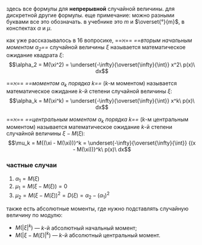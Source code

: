 здесь все формулы для **непрерывной** случайной величины. для дискретной другие формулы.
еще примечание: можно разными буквами все это обозначать. в учебнике это $m$ и $\overset{°}{m}$, в конспектах $\alpha$ и $\mu$.


как уже рассказывалось в 16 вопросике,
==$\aleph$== *==вторым начальным моментом $\alpha_2$==* случайной величины $\xi$ называется математическое ожидание квадрата $\xi$:
$$\alpha_2 = M(\xi^2) = \underset{-\infty}{\overset{\infty}{\int}} x^2\ p(x)\ dx$$

==$\aleph$== *==моментом $\alpha_k$ порядка $k$==* ($k$-м моментом) называется математическое ожидание $k$-й степени случайной величины $\xi$:
$$\alpha_k = M(\xi^k) = \underset{-\infty}{\overset{\infty}{\int}} x^k\ p(x)\ dx$$

==$\aleph$== *==центральным моментом $\alpha_k$ порядка $k$==* ($k$-м центральным моментом) называется математическое ожидание $k$-й степени случайной величины $\xi - M(\xi)$:
$$\mu_k = M{(\xi - M(\xi))}^k = \underset{-\infty}{\overset{\infty}{\int}} {(x - M(\xi))}^k\ p(x)\ dx$$

### частные случаи
1. $\alpha_1 = M(\xi)$
2. $\mu_1 = M(\xi - M(\xi)) = 0$
3. $\mu_2 = M{(\xi - M(\xi))}^2 = D(\xi) = \alpha_2 - {(\alpha_1)}^2$

также есть абсолютные моменты, где нужно подставлять случайную величину по модулю:
- $M({|\xi|}^k)$ — $k$-й абсолютный начальный момент;
- $M({|\xi - M(\xi)|}^k)$ — $k$-й абсолютный центральный момент.